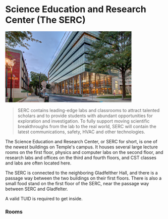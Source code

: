 <!-- TITLE: Science Education Research Center -->

# Science Education and Research Center (The SERC)
<img src="/uploads/serc.jpg" alt="serc" width=400/>

>SERC contains leading-edge labs and classrooms to attract talented scholars and to provide students with abundant opportunities for exploration and investigation. To fully support moving scientific breakthroughs from the lab to the real world, SERC will contain the latest communications, safety, HVAC and other technologies.

The Science Education and Research Center, or SERC for short, is one of the newest buildings on Temple's campus. It houses several large lecture rooms on the first floor, physics and computer labs on the second floor, and research labs and offices on the third and fourth floors, and CST classes and labs are often located here.

The SERC is connected to the neighboring Gladfelther Hall, and there is a passage way between the two buildings on their first floors. There is also a small food stand on the first floor of the SERC, near the passage way between SERC and Gladfelter.

A valid TUID is required to get inside.

### Rooms


